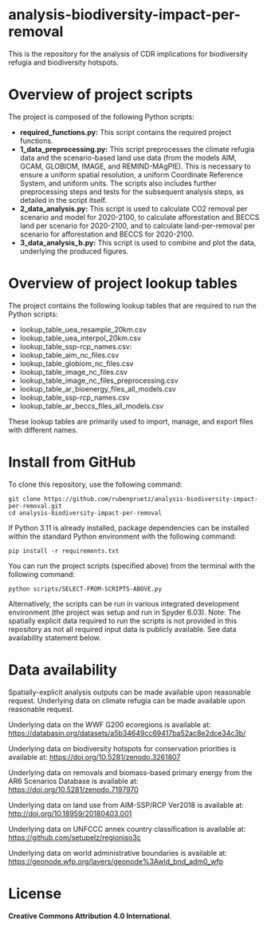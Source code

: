# analysis-biodiversity-impact-per-removal
This is the repository for the analysis of CDR implications for biodiversity refugia and biodiversity hotspots.

# Overview of project scripts
The project is composed of the following Python scripts:
- **required_functions.py:** This script contains the required project functions.
- **1_data_preprocessing.py:** This script preprocesses the climate refugia data and the scenario-based land use data (from the models AIM, GCAM, GLOBIOM, IMAGE, and REMIND-MAgPIE). This is necessary to ensure a uniform spatial resolution, a uniform Coordinate Reference System, and uniform units. The scripts also includes further preprocessing steps and tests for the subsequent analysis steps, as detailed in the script itself.
- **2_data_analysis.py:** This script is used to calculate CO2 removal per scenario and model for 2020-2100, to calculate afforestation and BECCS land per scenario for 2020-2100, and to calculate land-per-removal per scenario for afforestation and BECCS for 2020-2100.
- **3_data_analysis_b.py:** This script is used to combine and plot the data, underlying the produced figures.

# Overview of project lookup tables
The project contains the following lookup tables that are required to run the Python scripts:
- lookup_table_uea_resample_20km.csv
- lookup_table_uea_interpol_20km.csv
- lookup_table_ssp-rcp_names.csv:
- lookup_table_aim_nc_files.csv
- lookup_table_globiom_nc_files.csv
- lookup_table_image_nc_files.csv
- lookup_table_image_nc_files_preprocessing.csv
- lookup_table_ar_bioenergy_files_all_models.csv
- lookup_table_ssp-rcp_names.csv
- lookup_table_ar_beccs_files_all_models.csv

These lookup tables are primarily used to import, manage, and export files with different names.

# Install from GitHub
To clone this repository, use the following command:
```
git clone https://github.com/rubenpruetz/analysis-biodiversity-impact-per-removal.git
cd analysis-biodiversity-impact-per-removal
```
If Python 3.11 is already installed, package dependencies can be installed within the standard Python environment with the following command:
```
pip install -r requirements.txt
```
You can run the project scripts (specified above) from the terminal with the following command:
```
python scripts/SELECT-FROM-SCRIPTS-ABOVE.py
```
Alternatively, the scripts can be run in various integrated development environment (the project was setup and run in Spyder 6.03). Note: The spatially explicit data required to run the scripts is not provided in this repository as not all required input data is publicly available. See data availability statement below.

# Data availability
Spatially-explicit analysis outputs can be made available upon reasonable request.
Underlying data on climate refugia can be made available upon reasonable request.

Underlying data on the WWF G200 ecoregions is available at:
https://databasin.org/datasets/a5b34649cc69417ba52ac8e2dce34c3b/

Underlying data on biodiversity hotspots for conservation priorities is available at:
https://doi.org/10.5281/zenodo.3261807

Underlying data on removals and biomass-based primary energy from the AR6
Scenarios Database is available at: https://doi.org/10.5281/zenodo.7197970

Underlying data on land use from AIM-SSP/RCP Ver2018 is available at:
http://doi.org/10.18959/20180403.001

Underlying data on UNFCCC annex country classification is available at:
https://github.com/setupelz/regioniso3c

Underlying data on world administrative boundaries is available at:
https://geonode.wfp.org/layers/geonode%3Awld_bnd_adm0_wfp

# License
**Creative Commons Attribution 4.0 International**.
